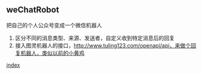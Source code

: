 ## weChatRobot

把自己的个人公众号变成一个微信机器人

1. 区分不同的消息类型、来源、发送者，自定义收到特定消息后的回复
2. 接入图灵机器人的接口，http://www.tuling123.com/openapi/api，来做个回复机器人，类似以前的小黄鸡

[index](http://itchat.readthedocs.io/zh/latest/tutorial/tutorial0/#_1)